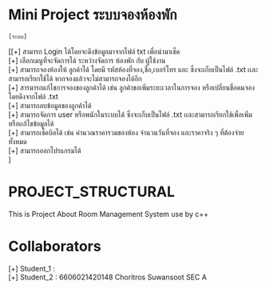 # Mini Project ระบบจองห้องพัก
    [ระบบ]
<p align="left">
[[+] สามารถ Login ได้โดยจะดึงข้อมูลมาจากไฟล์ txt เพื่อนำมาเช็ค <br>
[+] เลือกเมนูที่จะจัดการได้ ระหว่างจัดการ ห้องพัก กับ ผู้ใช้งาน  <br>
[+] สามารถจองห้องให้ ลูกค้าได้ โดยมี รหัสห้องที่จอง,ชื่อ,เบอร์โทร และ   ซึ่งจะเก็บเป็นไฟล์ .txt เเละสามารถเรียกใช้ได้ หากจองแล้วจะไม่สามารถจองได้อีก <br>
[+] สารมารถแก้ไขการจองของลูกค้าได้ เช่น ลูกค้าขอเพิ่มระยะเวลาในการจอง  หรือเปลี่ยนชื่อคนจอง โดยดึงจากไฟล์ .txt <br>
[+] สามารถลบข้อมูลของลูกค้าได้ <br>
[+] สามารถจัดการ user หรือพนักในระบบได้ ซึ่งจะเก็บเป็นไฟล์ .txt  เเละสามารถเรียกใช้เพื่อเพิ่มหรือเเก้ไขข้อมูลได้<br>
[+] สามารถเช็คบิลได้ เช่น คำนวณราคารวมของห้อง จำนวนวันที่จอง และราคาจริง ๆ ที่ต้องจ่ายทั้งหมด <br>
[+] สามารถออกโปรแกรมได้ <br>
]
</p>

# PROJECT_STRUCTURAL
This is Project About Room Management System
use by c++ 

# Collaborators
[+] Student_1 :  <br>
[+] Student_2 : 6606021420148 Choritros Suwansoot SEC A 


